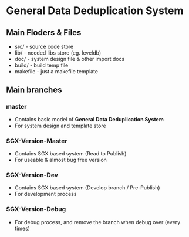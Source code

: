 # General Data Deduplication System

## Main Floders & Files

* src/ - source code store
* lib/ - needed libs store (eg. leveldb)
* doc/ - system design file & other import docs
* build/ - build temp file
* makefile - just a makefile template

## Main branches

### master

* Contains basic model of **General Data Deduplication System**
* For system design and template store


### SGX-Version-Master

* Contains SGX based system (Read to Publish)
* For useable & almost bug free version

### SGX-Version-Dev

* Contains SGX based system (Develop branch / Pre-Publish)
* For development process
 
### SGX-Version-Debug

* For debug process, and remove the branch when debug over (every times)

